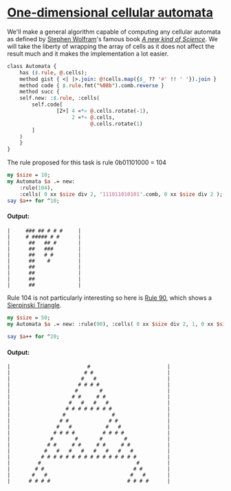 [1]: http://rosettacode.org/wiki/One-dimensional_cellular_automata

# [One-dimensional cellular automata][1]

We'll make a general algorithm capable of computing any cellular automata
as defined by [Stephen Wolfram](http://en.wikipedia.org/wiki/Stephen_Wolfram)'s
famous book *[A new kind of Science](http://en.wikipedia.org/wiki/A_new_kind_of_Science)*.
We will take the liberty of wrapping the array of cells
as it does not affect the result much
and it makes the implementation a lot easier.

```perl
class Automata {
    has ($.rule, @.cells);
    method gist { <| |>.join: @!cells.map({$_ ?? '#' !! ' '}).join }
    method code { $.rule.fmt("%08b").comb.reverse }
    method succ {
	self.new: :$.rule, :cells(
	    self.code[
                [Z+] 4 «*« @.cells.rotate(-1),
                     2 «*« @.cells,
                           @.cells.rotate(1)
	    ]
	)
    }
}
```


The rule proposed for this task is rule 0b01101000 = 104

```perl
my $size = 10;
my Automata $a .= new:
    :rule(104),
    :cells( 0 xx $size div 2, '111011010101'.comb, 0 xx $size div 2 );
say $a++ for ^10;
```

#### Output:
```
|     ### ## # # #     |
|     # ##### # #      |
|      ##   ## #       |
|      ##   ###        |
|      ##   # #        |
|      ##    #         |
|      ##              |
|      ##              |
|      ##              |
|      ##              |
```


Rule 104 is not particularly interesting so here is [Rule 90](http://en.wikipedia.org/wiki/Rule_90), 
which shows a [Sierpinski Triangle](http://en.wikipedia.org/wiki/Sierpinski_Triangle).

```perl
my $size = 50;
my Automata $a .= new: :rule(90), :cells( 0 xx $size div 2, 1, 0 xx $size div 2 );
 
say $a++ for ^20;
```

#### Output:
```
|                         #                         |
|                        # #                        |
|                       #   #                       |
|                      # # # #                      |
|                     #       #                     |
|                    # #     # #                    |
|                   #   #   #   #                   |
|                  # # # # # # # #                  |
|                 #               #                 |
|                # #             # #                |
|               #   #           #   #               |
|              # # # #         # # # #              |
|             #       #       #       #             |
|            # #     # #     # #     # #            |
|           #   #   #   #   #   #   #   #           |
|          # # # # # # # # # # # # # # # #          |
|         #                               #         |
|        # #                             # #        |
|       #   #                           #   #       |
|      # # # #                         # # # #      |
```